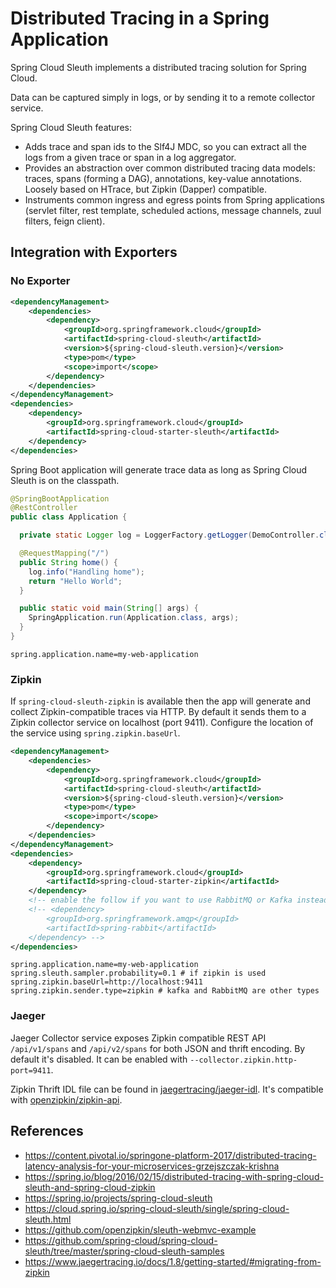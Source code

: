 # Distributed Tracing in a Spring Application

Spring Cloud Sleuth implements a distributed tracing solution for Spring Cloud.

Data can be captured simply in logs, or by sending it to a remote collector service.

Spring Cloud Sleuth features:

- Adds trace and span ids to the Slf4J MDC, so you can extract all the logs from a given trace or span in a log aggregator.
- Provides an abstraction over common distributed tracing data models: traces, spans (forming a DAG), annotations, key-value annotations. Loosely based on HTrace, but Zipkin (Dapper) compatible.
- Instruments common ingress and egress points from Spring applications (servlet filter, rest template, scheduled actions, message channels, zuul filters, feign client).

## Integration with Exporters

### No Exporter

```xml
<dependencyManagement>
    <dependencies>
        <dependency>
            <groupId>org.springframework.cloud</groupId>
            <artifactId>spring-cloud-sleuth</artifactId>
            <version>${spring-cloud-sleuth.version}</version>
            <type>pom</type>
            <scope>import</scope>
        </dependency>
    </dependencies>
</dependencyManagement>
<dependencies>
    <dependency>
        <groupId>org.springframework.cloud</groupId>
        <artifactId>spring-cloud-starter-sleuth</artifactId>
    </dependency>
</dependencies>
```

Spring Boot application will generate trace data as long as Spring Cloud Sleuth is on the classpath.

```java
@SpringBootApplication
@RestController
public class Application {

  private static Logger log = LoggerFactory.getLogger(DemoController.class);

  @RequestMapping("/")
  public String home() {
    log.info("Handling home");
    return "Hello World";
  }

  public static void main(String[] args) {
    SpringApplication.run(Application.class, args);
  }
}
```

```properties
spring.application.name=my-web-application
```

### Zipkin

If `spring-cloud-sleuth-zipkin` is available then the app will generate and collect Zipkin-compatible traces via HTTP.
By default it sends them to a Zipkin collector service on localhost (port 9411).
Configure the location of the service using `spring.zipkin.baseUrl`.

```xml
<dependencyManagement>
    <dependencies>
        <dependency>
            <groupId>org.springframework.cloud</groupId>
            <artifactId>spring-cloud-sleuth</artifactId>
            <version>${spring-cloud-sleuth.version}</version>
            <type>pom</type>
            <scope>import</scope>
        </dependency>
    </dependencies>
</dependencyManagement>
<dependencies>
    <dependency>
        <groupId>org.springframework.cloud</groupId>
        <artifactId>spring-cloud-starter-zipkin</artifactId>
    </dependency>
    <!-- enable the follow if you want to use RabbitMQ or Kafka instead of HTTP -->
    <!-- <dependency>
        <groupId>org.springframework.amqp</groupId>
        <artifactId>spring-rabbit</artifactId>
    </dependency> -->
</dependencies>
```

```properties
spring.application.name=my-web-application
spring.sleuth.sampler.probability=0.1 # if zipkin is used
spring.zipkin.baseUrl=http://localhost:9411
spring.zipkin.sender.type=zipkin # kafka and RabbitMQ are other types
```

### Jaeger

Jaeger Collector service exposes Zipkin compatible REST API `/api/v1/spans` and `/api/v2/spans` for both JSON and thrift encoding.
By default it's disabled.
It can be enabled with `--collector.zipkin.http-port=9411`.

Zipkin Thrift IDL file can be found in [jaegertracing/jaeger-idl](https://github.com/jaegertracing/jaeger-idl/blob/master/thrift/zipkincore.thrift).
It's compatible with [openzipkin/zipkin-api](https://github.com/openzipkin/zipkin-api/blob/master/thrift/zipkinCore.thrift).

## References

- <https://content.pivotal.io/springone-platform-2017/distributed-tracing-latency-analysis-for-your-microservices-grzejszczak-krishna>
- <https://spring.io/blog/2016/02/15/distributed-tracing-with-spring-cloud-sleuth-and-spring-cloud-zipkin>
- <https://spring.io/projects/spring-cloud-sleuth>
- <https://cloud.spring.io/spring-cloud-sleuth/single/spring-cloud-sleuth.html>
- <https://github.com/openzipkin/sleuth-webmvc-example>
- <https://github.com/spring-cloud/spring-cloud-sleuth/tree/master/spring-cloud-sleuth-samples>
- <https://www.jaegertracing.io/docs/1.8/getting-started/#migrating-from-zipkin>
